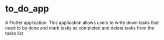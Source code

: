 # to_do_app

A Flutter application. This application allows users to write down tasks that need to be done and mark tasks as completed and delete tasks from the tasks list

